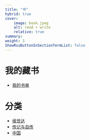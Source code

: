 ```yaml
---
title: "书"
hybrid: true
cover:
    image: book.jpeg 
    alt: read + write
    relative: true
summary: 
weight: 3
ShowRssButtonInSectionTermList: false
---
```


# 我的藏书
- [我的书单](https://docs.google.com/spreadsheets/d/14G5P7Wba7TFBwzxBdo_lPiABkBrm70GyW2tITsUrbPY/edit?usp=sharing)

# 分类
- [侯世达](dh)
- [传记与自传](biography)
- [中国](china)